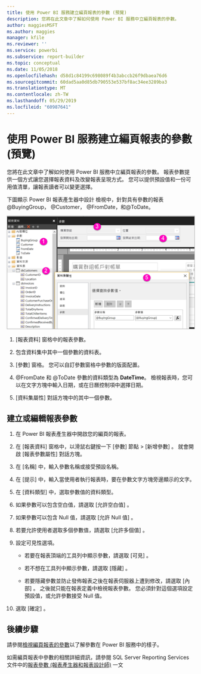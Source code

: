 ```yaml
---
title: 使用 Power BI 服務建立編頁報表的參數 (預覽)
description: 您將在此文章中了解如何使用 Power BI 服務中立編頁報表的參數。
author: maggiesMSFT
ms.author: maggies
manager: kfile
ms.reviewer: ''
ms.service: powerbi
ms.subservice: report-builder
ms.topic: conceptual
ms.date: 11/05/2018
ms.openlocfilehash: d58d1c84199c698089f4b3abccb26f9dbaea76d6
ms.sourcegitcommit: 60dad5aa0d85db790553e537bf8ac34ee3289ba3
ms.translationtype: MT
ms.contentlocale: zh-TW
ms.lasthandoff: 05/29/2019
ms.locfileid: "60987641"
---
```

# <a name="create-parameters-for-paginated-reports-in-the-power-bi-service-preview"></a>使用 Power BI 服務建立編頁報表的參數 (預覽)

您將在此文章中了解如何使用 Power BI 服務中立編頁報表的參數。  報表參數提供一個方式讓您選擇報表資料及改變報表呈現方式。 您可以提供預設值和一份可用值清單，讓報表讀者可以變更選擇。  

下圖顯示 Power BI 報表產生器中設計 檢視中，針對具有參數的報表@BuyingGroup， @Customer， @FromDate，和@ToDate。 
  
![報表產生器中的參數](media/paginated-reports-parameters/power-bi-paginated-parameters-report-builder.png)
  
1.  [報表資料] 窗格中的報表參數。  
  
2.  包含資料集中其中一個參數的資料表。  
  
3.  [參數] 窗格。 您可以自訂參數窗格中參數的版面配置。 
  
4.  @FromDate 和 @ToDate 參數的資料類型為 **DateTime**。 檢視報表時，您可以在文字方塊中輸入日期，或在日曆控制項中選擇日期。 

5.  [資料集屬性]  對話方塊中的其中一個參數。  

  
## <a name="create-or-edit-a-report-parameter"></a>建立或編輯報表參數  
  
1.  在 Power BI 報表產生器中開啟您的編頁的報表。

1. 在 [報表資料]  窗格中，以滑鼠右鍵按一下 [參數]  節點 > [新增參數]  。 就會開啟 [報表參數屬性]  對話方塊。  
  
2.  在 [名稱]  中，輸入參數名稱或接受預設名稱。  
  
3.  在 [提示]  中，輸入當使用者執行報表時，要在參數文字方塊旁邊顯示的文字。  
  
4.  在 [資料類型]  中，選取參數值的資料類型。  
  
5.  如果參數可以包含空白值，請選取 [允許空白值]  。  
  
6.  如果參數可以包含 Null 值，請選取 [允許 Null 值]  。  
  
7.  若要允許使用者選取多個參數值，請選取 [允許多個值]  。  
  
8.  設定可見性選項。  
  
    -   若要在報表頂端的工具列中顯示參數，請選取 [可見]  。  
  
    -   若不想在工具列中顯示參數，請選取 [隱藏]  。  
  
    -   若要隱藏參數並防止發佈報表之後在報表伺服器上遭到修改，請選取 [內部]  。 之後就只能在報表定義中檢視報表參數。 您必須針對這個選項設定預設值，或允許參數接受 Null 值。  
  
9. 選取 [確定]  。 
  
## <a name="next-steps"></a>後續步驟

請參閱[檢視編頁報表的參數](paginated-reports-view-parameters.md)以了解參數在 Power BI 服務中的樣子。

如需編頁報表中參數的相關詳細資訊，請參閱 SQL Server Reporting Services 文件中的[報表參數 (報表產生器和報表設計師)](https://docs.microsoft.com/sql/reporting-services/report-design/report-parameters-report-builder-and-report-designer) 一文  
